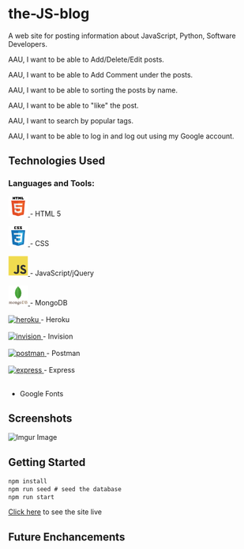 # the-JS-blog

A web site for posting information about JavaScript, Python, Software Developers.

AAU, I want to be able to Add/Delete/Edit posts.

AAU, I want to be able to Add Comment under the posts.

AAU, I want to be able to sorting the posts by name.

AAU, I want to be able to "like" the post.

AAU, I want to search by popular tags.

AAU, I want to be able to log in and log out using my Google account.

## Technologies Used

<h3 align="left">Languages and Tools:</h3>
<a href="https://www.w3.org/html/" target="_blank" rel="noreferrer"> <img src="https://raw.githubusercontent.com/devicons/devicon/master/icons/html5/html5-original-wordmark.svg" alt="html5" width="40" height="40"/> </a>- HTML 5  <br><br>
<a href="https://www.w3schools.com/css/" target="_blank" rel="noreferrer"> <img src="https://raw.githubusercontent.com/devicons/devicon/master/icons/css3/css3-original-wordmark.svg" alt="css3" width="40" height="40"/>
</a> - CSS  <br><br>
<a href="https://developer.mozilla.org/en-US/docs/Web/JavaScript" target="_blank" rel="noreferrer"> <img src="https://raw.githubusercontent.com/devicons/devicon/master/icons/javascript/javascript-original.svg" alt="javascript" width="40" height="40"/> </a>- JavaScript/jQuery  <br><br>
 <a href="https://www.mongodb.com/" target="_blank" rel="noreferrer"> <img src="https://raw.githubusercontent.com/devicons/devicon/master/icons/mongodb/mongodb-original-wordmark.svg" alt="mongodb" width="40" height="40"/> </a>- MongoDB <br><br>
<a href="https://heroku.com" target="_blank" rel="noreferrer"> <img src="https://www.vectorlogo.zone/logos/heroku/heroku-icon.svg" alt="heroku" width="40" height="40"/> </a>- Heroku  <br><br>
<a href="https://www.invisionapp.com/" target="_blank" rel="noreferrer"> <img src="https://www.vectorlogo.zone/logos/invisionapp/invisionapp-icon.svg" alt="invision" width="40" height="40"/> </a>- Invision  <br><br>
 <a href="https://postman.com" target="_blank" rel="noreferrer"> <img src="https://www.vectorlogo.zone/logos/getpostman/getpostman-icon.svg" alt="postman" width="40" height="40"/> </a>- Postman <br><br>
<a href="https://express.js" target="_blank" rel="noreferrer"> <img src="https://www.vectorlogo.zone/logos/expressjs/expressjs-ar21.svg" alt="express" width="40" height="40"/> </a>- Express<br><br>

- Google Fonts<br>

## Screenshots

![Imgur Image]("https://imgur.com/8GCfGZK.png")

## Getting Started

```
npm install
npm run seed # seed the database
npm run start
```

[Click here](https://blog-backend-az.herokuapp.com/posts/) to see the site live

## Future Enchancements
